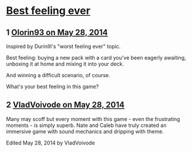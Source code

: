 # [Best feeling ever](https://community.fantasyflightgames.com/topic/107328-best-feeling-ever/)

## 1 [Olorin93 on May 28, 2014](https://community.fantasyflightgames.com/topic/107328-best-feeling-ever/?do=findComment&comment=1099921)

Inspired by DurinIII's "worst feeling ever" topic.

Best feeling: buying a new pack with a card you've been eagerly awaiting, unboxing it at home and mixing it into your deck.

And winning a difficult scenario, of course.

What's your best feeling in this game?

## 2 [VladVoivode on May 28, 2014](https://community.fantasyflightgames.com/topic/107328-best-feeling-ever/?do=findComment&comment=1100599)

Many may scoff but every moment with this game - even the frustrating moments - is simply superb. Nate and Caleb have truly created an immersive game with sound mechanics and dripping with theme.

Edited May 28, 2014 by VladVoivode

